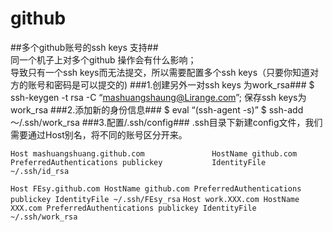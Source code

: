github
======

##多个github账号的ssh keys 支持##							
同一个机子上对多个github 操作会有什么影响；						
导致只有一个ssh keys而无法提交，所以需要配置多个ssh keys（只要你知道对方的账号和密码是可以提交的)
###1.创建另外一对ssh keys 为work_rsa###
$ ssh-keygen -t rsa -C “mashuangshaung@Lirange.com”;
保存ssh keys为work_rsa
###2.添加新的身份信息###
$ eval “(ssh-agent -s)”
$ ssh-add ～/.ssh/work_rsa
###3.配置/.ssh/config###
.ssh目录下新建config文件，我们需要通过Host别名，将不同的账号区分开来。			

`
Host mashuangshuang.github.com				
	HostName github.com				
	PreferredAuthentications publickey			
	IdentityFile ~/.ssh/id_rsa		
`

`
Host FEsy.github.com
	HostName github.com
	PreferredAuthentications publickey
	IdentityFile ~/.ssh/FEsy_rsa
`
`
Host work.XXX.com
	HostName XXX.com
	PreferredAuthentications publickey
	IdentityFile ~/.ssh/work_rsa
`